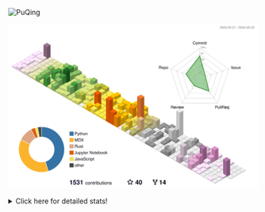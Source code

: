 ![PuQing](https://user-images.githubusercontent.com/27223114/171565019-9a56fae6-b08b-421f-99db-7e830da42371.png)

![](./profile-3d-contrib/profile-season-animate.svg)

<details>
<summary>Click here for detailed stats!</summary>

<!--START_SECTION:waka-->
![Lines of code](https://img.shields.io/badge/From%20Hello%20World%20I%27ve%20Written-1.4%20million%20lines%20of%20code-blue)

**🐱 My GitHub Data** 

> 📦 387.4 kB Used in GitHub's Storage 
 > 
> 🏆 381 Contributions in the Year 2024
 > 
> 🚫 Not Opted to Hire
 > 
> 📜 47 Public Repositories 
 > 
> 🔑 29 Private Repositories 
 > 
**I'm an Early 🐤** 

```text
🌞 Morning                605 commits         ██░░░░░░░░░░░░░░░░░░░░░░░   07.78 % 
🌆 Daytime                3615 commits        ████████████░░░░░░░░░░░░░   46.50 % 
🌃 Evening                1598 commits        █████░░░░░░░░░░░░░░░░░░░░   20.55 % 
🌙 Night                  1957 commits        ██████░░░░░░░░░░░░░░░░░░░   25.17 % 
```


📊 **This Week I Spent My Time On** 

```text
💬 Programming Languages: 
Browsing                 7 hrs 58 mins       ██████████░░░░░░░░░░░░░░░   39.38 % 
Searching                3 hrs 29 mins       ████░░░░░░░░░░░░░░░░░░░░░   17.25 % 
Python                   2 hrs 44 mins       ███░░░░░░░░░░░░░░░░░░░░░░   13.51 % 
CLI                      1 hr 22 mins        ██░░░░░░░░░░░░░░░░░░░░░░░   06.81 % 
Docker                   53 mins             █░░░░░░░░░░░░░░░░░░░░░░░░   04.42 % 

🔥 Editors: 
Chrome                   13 hrs 35 mins      █████████████████░░░░░░░░   67.15 % 
VS Code                  4 hrs 37 mins       ██████░░░░░░░░░░░░░░░░░░░   22.90 % 
fish                     1 hr 22 mins        ██░░░░░░░░░░░░░░░░░░░░░░░   06.81 % 
Obsidian                 38 mins             █░░░░░░░░░░░░░░░░░░░░░░░░   03.14 % 

💻 Operating System: 
Mac                      15 hrs 35 mins      ███████████████████░░░░░░   77.10 % 
WSL                      4 hrs 5 mins        █████░░░░░░░░░░░░░░░░░░░░   20.25 % 
Linux                    32 mins             █░░░░░░░░░░░░░░░░░░░░░░░░   02.65 % 
```


<!--END_SECTION:waka-->
</details>
